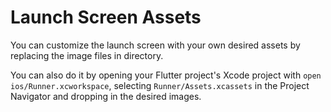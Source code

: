 # Launch Screen Assets

You can customize the launch screen with your own desired assets by replacing the image files in directory.

You can also do it by opening your Flutter project's Xcode project with `open ios/Runner.xcworkspace`, selecting `Runner/Assets.xcassets` in the Project Navigator and dropping in the desired images.